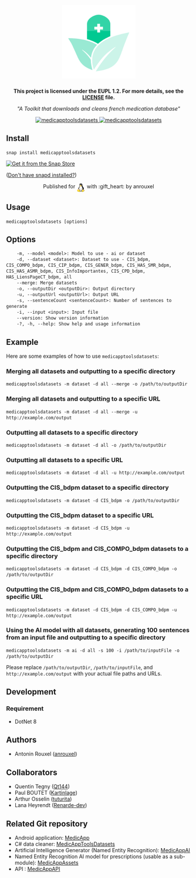 <h1 align="center">
  <img src="MedicApp.png" alt="MedicAppToolsDatasets" height="200">
  <br />
</h1>

<p align="center"><b>This project is licensed under the EUPL 1.2. For more details, see the <a href="LICENSE.md">LICENSE</a> file.</b></p>
<p align="center"><i>"A Toolkit that downloads and cleans french medication database"</i></p>

<p align="center">
<a href="https://snapcraft.io/medicapptoolsdatasets">
  <img alt="medicapptoolsdatasets" src="https://snapcraft.io/medicapptoolsdatasets/badge.svg" />
</a>
<a href="https://snapcraft.io/medicapptoolsdatasets">
  <img alt="medicapptoolsdatasets" src="https://snapcraft.io/medicapptoolsdatasets/trending.svg?name=0" />
</a>
</p>

## Install

```shell
snap install medicapptoolsdatasets
```

<a href="https://snapcraft.io/medicapptoolsdatasets">
  <img alt="Get it from the Snap Store" src="https://snapcraft.io/static/images/badges/en/snap-store-black.svg" />
</a>

([Don't have snapd installed?](https://snapcraft.io/docs/core/install))

<p align="center">Published for <img src="https://raw.githubusercontent.com/anythingcodes/slack-emoji-for-techies/gh-pages/emoji/tux.png" align="top" width="24" /> with :gift_heart: by anrouxel</p>


## Usage

```plaintext
medicapptoolsdatasets [options]
```

## Options

```plaintext
    -m, --model <model>: Model to use - ai or dataset
    -d, --dataset <dataset>: Dataset to use - CIS_bdpm, CIS_COMPO_bdpm, CIS_CIP_bdpm, CIS_GENER_bdpm, CIS_HAS_SMR_bdpm, CIS_HAS_ASMR_bdpm, CIS_InfoImportantes, CIS_CPD_bdpm, HAS_LiensPageCT_bdpm, all
    --merge: Merge datasets
    -o, --outputDir <outputDir>: Output directory
    -u, --outputUrl <outputUrl>: Output URL
    -s, --sentenceCount <sentenceCount>: Number of sentences to generate
    -i, --input <input>: Input file
    --version: Show version information
    -?, -h, --help: Show help and usage information
```

## Example

Here are some examples of how to use `medicapptoolsdatasets`:

### Merging all datasets and outputting to a specific directory

```plaintext
medicapptoolsdatasets -m dataset -d all --merge -o /path/to/outputDir
```


### Merging all datasets and outputting to a specific URL

```plaintext
medicapptoolsdatasets -m dataset -d all --merge -u http://example.com/output
```


### Outputting all datasets to a specific directory

```plaintext
medicapptoolsdatasets -m dataset -d all -o /path/to/outputDir
```


### Outputting all datasets to a specific URL

```plaintext
medicapptoolsdatasets -m dataset -d all -u http://example.com/output
```


### Outputting the CIS_bdpm dataset to a specific directory

```plaintext
medicapptoolsdatasets -m dataset -d CIS_bdpm -o /path/to/outputDir
```


### Outputting the CIS_bdpm dataset to a specific URL

```plaintext
medicapptoolsdatasets -m dataset -d CIS_bdpm -u http://example.com/output
```


### Outputting the CIS_bdpm and CIS_COMPO_bdpm datasets to a specific directory

```plaintext
medicapptoolsdatasets -m dataset -d CIS_bdpm -d CIS_COMPO_bdpm -o /path/to/outputDir
```


### Outputting the CIS_bdpm and CIS_COMPO_bdpm datasets to a specific URL

```plaintext
medicapptoolsdatasets -m dataset -d CIS_bdpm -d CIS_COMPO_bdpm -u http://example.com/output
```


### Using the AI model with all datasets, generating 100 sentences from an input file and outputting to a specific directory

```plaintext
medicapptoolsdatasets -m ai -d all -s 100 -i /path/to/inputFile -o /path/to/outputDir
```


Please replace `/path/to/outputDir`, `/path/to/inputFile`, and `http://example.com/output` with your actual file paths and URLs.

## Development
### Requirement
* DotNet 8

## Authors
* Antonin Rouxel ([anrouxel](https://github.com/anrouxel))

## Collaborators
* Quentin Tegny ([Qt144](https://github.com/Qt144))
* Paul BOUTET ([Kartinlage](https://github.com/Kartinlage))
* Arthur Osselin ([tuturita](https://github.com/tuturita))
* Lana Heyrendt ([Renarde-dev](https://github.com/Renarde-dev))

## Related Git repository
* Android application: [MedicApp](https://github.com/anrouxel/MedicApp#----)
* C# data cleaner: [MedicAppToolsDatasets](https://github.com/anrouxel/MedicAppToolsDatasets#----)
* Artificial Intelligence Generator (Named Entity Recognition): [MedicAppAI](https://github.com/anrouxel/MedicAppAI#----)
* Named Entity Recognition AI model for prescriptions (usable as a sub-module): [MedicAppAssets](https://gitlab.univ-nantes.fr/E213726L/MedicAppAssets.git)
* API : [MedicAppAPI](https://github.com/Renarde-dev/MedicApp-API#----)
